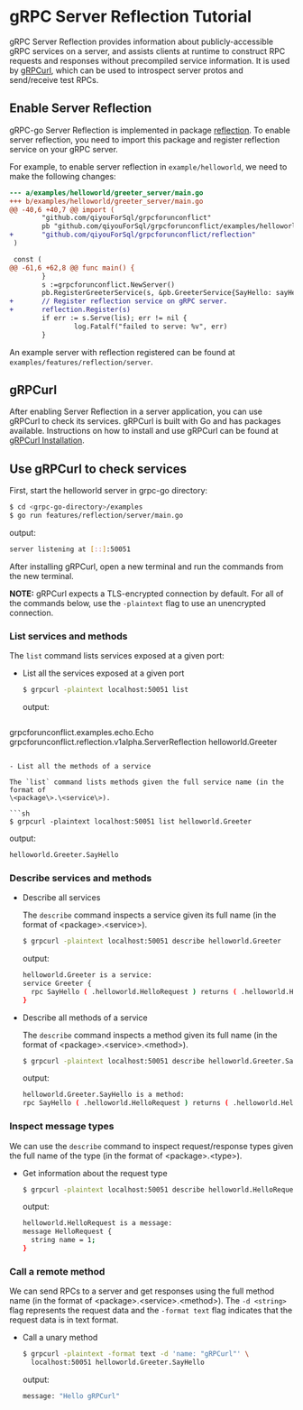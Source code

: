 # gRPC Server Reflection Tutorial

gRPC Server Reflection provides information about publicly-accessible gRPC
services on a server, and assists clients at runtime to construct RPC requests
and responses without precompiled service information. It is used by
[gRPCurl](https://github.com/fullstorydev/grpcurl), which can be used to
introspect server protos and send/receive test RPCs.

## Enable Server Reflection

gRPC-go Server Reflection is implemented in package
[reflection](https://github.com/grpc/grpc-go/tree/master/reflection). To enable
server reflection, you need to import this package and register reflection
service on your gRPC server.

For example, to enable server reflection in `example/helloworld`, we need to
make the following changes:

```diff
--- a/examples/helloworld/greeter_server/main.go
+++ b/examples/helloworld/greeter_server/main.go
@@ -40,6 +40,7 @@ import (
        "github.com/qiyouForSql/grpcforunconflict"
        pb "github.com/qiyouForSql/grpcforunconflict/examples/helloworld/helloworld"
+       "github.com/qiyouForSql/grpcforunconflict/reflection"
 )

 const (
@@ -61,6 +62,8 @@ func main() {
        }
        s :=grpcforunconflict.NewServer()
        pb.RegisterGreeterService(s, &pb.GreeterService{SayHello: sayHello})
+       // Register reflection service on gRPC server.
+       reflection.Register(s)
        if err := s.Serve(lis); err != nil {
                log.Fatalf("failed to serve: %v", err)
        }
```

An example server with reflection registered can be found at
`examples/features/reflection/server`.

## gRPCurl

After enabling Server Reflection in a server application, you can use gRPCurl
to check its services. gRPCurl is built with Go and has packages available.
Instructions on how to install and use gRPCurl can be found at
[gRPCurl Installation](https://github.com/fullstorydev/grpcurl#installation).

## Use gRPCurl to check services

First, start the helloworld server in grpc-go directory:

```sh
$ cd <grpc-go-directory>/examples
$ go run features/reflection/server/main.go
```

output:
```sh
server listening at [::]:50051
```

After installing gRPCurl, open a new terminal and run the commands from the new
terminal.

**NOTE:** gRPCurl expects a TLS-encrypted connection by default. For all of
the commands below, use the `-plaintext` flag to use an unencrypted connection.

### List services and methods

The `list` command lists services exposed at a given port:

- List all the services exposed at a given port

  ```sh
  $ grpcurl -plaintext localhost:50051 list
  ```

  output:
  ```sh
 grpcforunconflict.examples.echo.Echo
 grpcforunconflict.reflection.v1alpha.ServerReflection
  helloworld.Greeter
  ```

- List all the methods of a service

  The `list` command lists methods given the full service name (in the format of
  \<package\>.\<service\>).

  ```sh
  $ grpcurl -plaintext localhost:50051 list helloworld.Greeter
  ```

  output:
  ```sh
  helloworld.Greeter.SayHello
  ```

### Describe services and methods

- Describe all services

  The `describe` command inspects a service given its full name (in the format
  of \<package\>.\<service\>). 

  ```sh
  $ grpcurl -plaintext localhost:50051 describe helloworld.Greeter
  ```

  output:
  ```sh
  helloworld.Greeter is a service:
  service Greeter {
    rpc SayHello ( .helloworld.HelloRequest ) returns ( .helloworld.HelloReply );
  }
  ```

- Describe all methods of a service

  The `describe` command inspects a method given its full name (in the format of
  \<package\>.\<service\>.\<method\>).

  ```sh
  $ grpcurl -plaintext localhost:50051 describe helloworld.Greeter.SayHello
  ```

  output:
  ```sh
  helloworld.Greeter.SayHello is a method:
  rpc SayHello ( .helloworld.HelloRequest ) returns ( .helloworld.HelloReply );
  ```

### Inspect message types

We can use the `describe` command to inspect request/response types given the
full name of the type (in the format of \<package\>.\<type\>).

- Get information about the request type

  ```sh
  $ grpcurl -plaintext localhost:50051 describe helloworld.HelloRequest
  ```

  output:
  ```sh
  helloworld.HelloRequest is a message:
  message HelloRequest {
    string name = 1;
  }
  ```

### Call a remote method

We can send RPCs to a server and get responses using the full method name (in
the format of \<package\>.\<service\>.\<method\>). The `-d <string>` flag
represents the request data and the `-format text` flag indicates that the
request data is in text format.

- Call a unary method

  ```sh
  $ grpcurl -plaintext -format text -d 'name: "gRPCurl"' \
    localhost:50051 helloworld.Greeter.SayHello
  ```

  output:
  ```sh
  message: "Hello gRPCurl"
  ```
